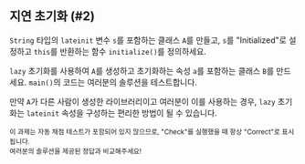 ## 지연 초기화 (#2)

`String` 타입의 `lateinit` 변수 `s`를 포함하는 클래스 `A`를 만들고, `s`를 "Initialized"로 설정하고 `this`를 반환하는 함수 `initialize()`를 정의하세요.

`lazy` 초기화를 사용하여 `A`를 생성하고 초기화하는 속성 `a`를 포함하는 클래스 `B`를 만드세요. `main()`의 코드는 여러분의 솔루션을 테스트합니다.

만약 `A`가 다른 사람이 생성한 라이브러리이고 여러분이 이를 사용하는 경우, `lazy` 초기화는 `lateinit` 속성을 구성하는 편리한 방법이 될 수 있습니다.

<sub> 이 과제는 자동 채점 테스트가 포함되어 있지 않으므로, "Check"를 실행했을 때 항상 "Correct"로 표시됩니다.  
여러분의 솔루션을 제공된 정답과 비교해주세요! </sub>